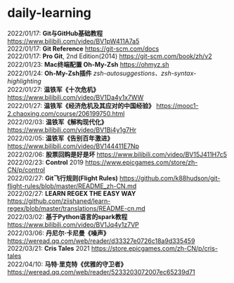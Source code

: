 # daily-learning

2022/01/17: **Git与GitHub基础教程** <https://www.bilibili.com/video/BV1pW411A7a5>  
2022/01/17: **Git Reference** <https://git-scm.com/docs>  
2022/01/17: **Pro Git**, 2nd Edition(2014) <https://git-scm.com/book/zh/v2>  
2022/01/23: **Mac终端配置 Oh-My-Zsh** <https://ohmyz.sh>  
2022/01/24: **Oh-My-Zsh插件** *zsh-autosuggestions、zsh-syntax-highlighting*  
2022/01/27: **温铁军《十次危机》** <https://www.bilibili.com/video/BV1Da4y1x7WW>  
2022/01/27: **温铁军《经济危机及其应对的中国经验》** <https://mooc1-2.chaoxing.com/course/206199750.html>  
2022/02/03: **温铁军《解构现代化》** <https://www.bilibili.com/video/BV1Bi4y1g7Hr>  
2022/02/05: **温铁军《告别百年激进》** <https://www.bilibili.com/video/BV144411E7Np>  
2022/02/06: **股票回购是好是坏** <https://www.bilibili.com/video/BV15J411H7c5>  
2022/02/23: **Control** 2019 <https://www.epicgames.com/store/zh-CN/p/control>  
2022/02/27: **Git飞行规则(Flight Rules)** <https://github.com/k88hudson/git-flight-rules/blob/master/README_zh-CN.md>  
2022/02/27: **LEARN REGEX THE EASY WAY** <https://github.com/ziishaned/learn-regex/blob/master/translations/README-cn.md>  
2022/03/02: **基于Python语言的spark教程** <https://www.bilibili.com/video/BV1Jq4y1z7VP>  
2022/03/06: **丹尼尔·卡尼曼《噪声》** <https://weread.qq.com/web/reader/d33327e0726c18a9d335459>  
2022/03/21: **Cris Tales** 2021 <https://store.epicgames.com/zh-CN/p/cris-tales>  
2022/04/10: **马特·里克特《优雅的守卫者》** <https://weread.qq.com/web/reader/5233203072007ec65239d71>
